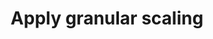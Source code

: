 ---
layout: tactic
title:  "Apply granular scaling"
tags:   scaling workloads
t-sort: "Awesome Tactic"
t-type: "Architectural Tactic"
categories: resource-adaptation
t-description: "
Description. Granular scaling involves breaking down the workload into smaller components. Accordingly, the used resources can be scaled down into smaller chunks. This results in a better match between the physical resources and the workload. The workload needs to be re-architected to be able to scale up and down in smaller granularities. Granular scaling allows a precise match of the physical hardware to the workload. To illustrate, if a workload consists of two components with the same specification and the resource utilization is 75%, both components are required to run the workload. In contrast, when the workload consists of four components, one component can be switched off to facilitate the 75% resource utilization. Switching off resources results in cost and energy savings."
t-participant: "Cloud consumer"
t-artifact: "Cloud workloads"
t-context: "Public cloud"
t-feature: "Granularity"
t-intent: "Applying granular scaling to achieve cost and energy savings."
t-targetQA: "Cost-efficiency"
t-relatedQA: "Energy-efficiency"
t-measuredimpact: 
t-source: "Master Thesis “Architectural Tactics to Optimize Software for Energy Efficiency in the Public Cloud” by Sophie Vos"
t-source-doi: "NA"
---